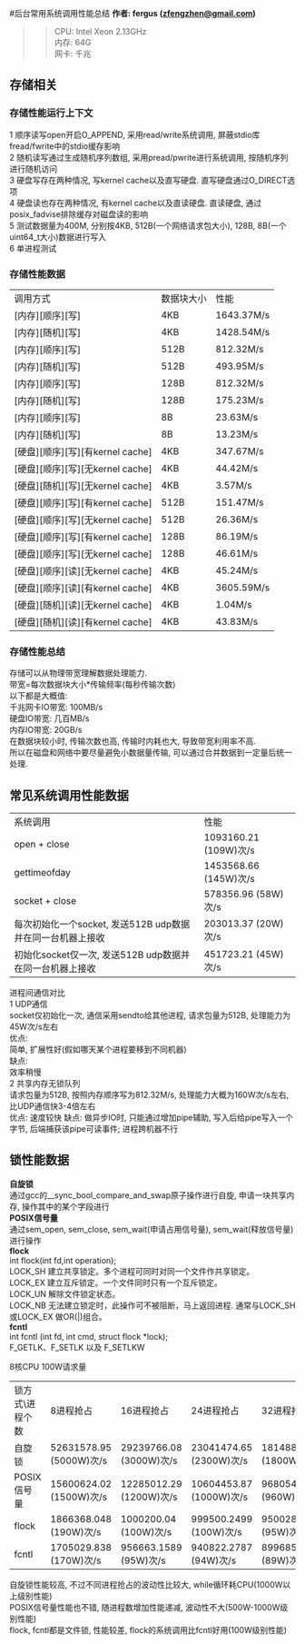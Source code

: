 #后台常用系统调用性能总结
**作者: fergus (zfengzhen@gmail.com)**    

>> CPU: Intel Xeon 2.13GHz  
>> 内存: 64G  
>> 网卡: 千兆  

## 存储相关
### 存储性能运行上下文  
1 顺序读写open开启O_APPEND, 采用read/write系统调用, 屏蔽stdio库fread/fwrite中的stdio缓存影响  
2 随机读写通过生成随机序列数组, 采用pread/pwrite进行系统调用, 按随机序列进行随机访问    
3 硬盘写存在两种情况, 写kernel cache以及直写硬盘. 直写硬盘通过O_DIRECT选项       
4 硬盘读也存在两种情况, 有kernel cache以及直读硬盘. 直读硬盘, 通过posix_fadvise排除缓存对磁盘读的影响   
5 测试数据量为400M, 分别按4KB, 512B(一个网络请求包大小), 128B, 8B(一个uint64_t大小)数据进行写入  
6 单进程测试  

### 存储性能数据  
<table>
    <tr>
        <td>调用方式</td>
        <td>数据块大小</td>
        <td>性能</td>
    </tr>
    <tr>
        <td>[内存][顺序][写]</td>
        <td>4KB</td>
        <td>1643.37M/s</td>
    </tr>
    <tr>
        <td>[内存][随机][写]</td>
        <td>4KB</td>
        <td>1428.54M/s</td>
    </tr>
    <tr>
        <td>[内存][顺序][写]</td>
        <td>512B</td>
        <td>812.32M/s</td>
    </tr>
    <tr>
        <td>[内存][随机][写]</td>
        <td>512B</td>
        <td>493.95M/s</td>
    </tr>
    <tr>
        <td>[内存][顺序][写]</td>
        <td>128B</td>
        <td>812.32M/s</td>
    </tr>
    <tr>
        <td>[内存][随机][写]</td>
        <td>128B</td>
        <td>175.23M/s</td>
    </tr>
    <tr>
        <td>[内存][顺序][写]</td>
        <td>8B</td>
        <td>23.63M/s</td>
    </tr>
    <tr>
        <td>[内存][随机][写]</td>
        <td>8B</td>
        <td>13.23M/s</td>
    </tr>
    <tr>
        <td>[硬盘][顺序][写][有kernel cache]</td>
        <td>4KB</td>
        <td>347.67M/s</td>
    </tr>
    <tr>
        <td>[硬盘][顺序][写][无kernel cache]</td>
        <td>4KB</td>
        <td>44.42M/s</td>
    </tr>
    <tr>
        <td>[硬盘][随机][写][无kernel cache]</td>
        <td>4KB</td>
        <td>3.57M/s</td>
    </tr>
    <tr>
        <td>[硬盘][顺序][写][有kernel cache]</td>
        <td>512B</td>
        <td>151.47M/s</td>
    </tr>
    <tr>
        <td>[硬盘][顺序][写][无kernel cache]</td>
        <td>512B</td>
        <td>26.36M/s</td>
    </tr>
    <tr>
        <td>[硬盘][顺序][写][有kernel cache]</td>
        <td>128B</td>
        <td>86.19M/s</td>
    </tr>
    <tr>
        <td>[硬盘][顺序][写][无kernel cache]</td>
        <td>128B</td>
        <td>46.61M/s</td>
    </tr>
    <tr>
        <td>[硬盘][顺序][读][无kernel cache]</td>
        <td>4KB</td>
        <td>45.24M/s</td>
    </tr>
    <tr>
        <td>[硬盘][顺序][读][有kernel cache]</td>
        <td>4KB</td>
        <td>3605.59M/s</td>
    </tr>
    <tr>
        <td>[硬盘][随机][读][无kernel cache]</td>
        <td>4KB</td>
        <td>1.04M/s</td>
    </tr>
    <tr>
        <td>[硬盘][随机][读][有kernel cache]</td>
        <td>4KB</td>
        <td>43.83M/s</td>
    </tr>                 
</table> 

### 存储性能总结  
存储可以从物理带宽理解数据处理能力.  
带宽=每次数据块大小*传输频率(每秒传输次数)  
以下都是大概值:    
千兆网卡IO带宽: 100MB/s  
硬盘IO带宽: 几百MB/s  
内存IO带宽: 20GB/s  
在数据块较小时, 传输次数也高, 传输时内耗也大, 导致带宽利用率不高.   
所以在磁盘和网络中要尽量避免小数据量传输, 可以通过合并数据到一定量后统一处理.  

## 常见系统调用性能数据
<table>
    <tr>
        <td>系统调用</td>
        <td>性能</td>
    </tr>
    <tr>
        <td>open + close</td>
        <td>1093160.21 (109W)次/s</td>
    </tr>
    <tr>
        <td>gettimeofday</td>
        <td>1453568.66 (145W)次/s</td>
    </tr>
    <tr>
        <td>socket + close</td>
        <td>578356.96 (58W)次/s</td>
    </tr>
    <tr>
        <td>每次初始化一个socket, 发送512B udp数据并在同一台机器上接收</td>
        <td>203013.37 (20W)次/s</td>
    </tr>
    <tr>
        <td>初始化socket仅一次, 发送512B udp数据并在同一台机器上接收</td>
        <td>451723.21 (45W)次/s</td>
    </tr>
</table>

进程间通信对比  
1 UDP通信    
socket仅初始化一次, 通信采用sendto给其他进程, 请求包量为512B, 处理能力为45W次/s左右   
优点:  
简单, 扩展性好(假如哪天某个进程要移到不同机器)   
缺点:    
效率稍慢  
2 共享内存无锁队列   
请求包量为512B, 按照内存顺序写为812.32M/s, 处理能力大概为160W次/s左右, 比UDP通信快3-4倍左右  
优点: 速度较快
缺点: 做异步IO时, 只能通过增加pipe辅助, 写入后给pipe写入一个字节, 后端捕获该pipe可读事件; 进程跨机器不行  

## 锁性能数据  
**自旋锁**  
通过gcc的__sync_bool_compare_and_swap原子操作进行自旋, 申请一块共享内存, 操作其中的某个字段进行    
**POSIX信号量**  
通过sem_open, sem_close, sem_wait(申请占用信号量), sem_wait(释放信号量)进行操作   
**flock**    
int flock(int fd,int operation);   
LOCK_SH 建立共享锁定。多个进程可同时对同一个文件作共享锁定。  
LOCK_EX 建立互斥锁定。一个文件同时只有一个互斥锁定。   
LOCK_UN 解除文件锁定状态。      
LOCK_NB 无法建立锁定时，此操作可不被阻断，马上返回进程. 通常与LOCK_SH或LOCK_EX 做OR(|)组合。  
**fcntl**  
int fcntl (int fd, int cmd, struct flock *lock);   
F_GETLK、F_SETLK 以及 F_SETLKW  

8核CPU 100W请求量  
<table>
    <tr>
        <td>锁方式\进程个数</td>
        <td>8进程抢占</td>
        <td>16进程抢占</td>
        <td>24进程抢占</td>
        <td>32进程抢占</td>
        <td>40进程抢占</td>
        <td>48进程抢占</td>
        <td>56进程抢占</td>
        <td>64进程抢占</td>
        <td>72进程抢占</td>
        <td>80进程抢占</td>
        <td>88进程抢占</td>
        <td>96进程抢占</td>
    </tr>
    <tr>
        <td>自旋锁</td>
        <td>52631578.95 (5000W)次/s</td>
        <td>29239766.08 (3000W)次/s</td>
        <td>23041474.65 (2300W)次/s</td>
        <td>18148820.33 (1800W)次/s</td>
        <td>19193857.97 (1900W)次/s</td>
        <td>16835016.84 (1700W)次/s</td>
        <td>12820512.82 (1300W)次/s</td>
        <td>14749262.54 (1500W)次/s</td>
        <td>11261261.26 (1100W)次/s</td>
        <td>16129032.26 (1600W)次/s</td>
        <td>9074410.163 (900W)次/s</td>
        <td>16447368.42 (1600W)次/s</td>
    </tr>
    <tr>
        <td>POSIX信号量</td>
        <td>15600624.02 (1500W)次/s</td>
        <td>12285012.29 (1200W)次/s</td>
        <td>10604453.87 (1000W)次/s</td>
        <td>9680542.11 (960W)次/s</td>
        <td>9132420.091 (910W)次/s</td>
        <td>8547008.547 (8500W)次/s</td>
        <td>8190008.19 (820W)次/s</td>
        <td>7812500 (780W)次/s</td>
        <td>7501875.469 (750W)次/s</td>
        <td>7241129.616 (720W)次/s</td>
        <td>7042253.521 (700W)次/s</td>
        <td>6849315.068 (680W)次/s</td>
    </tr>
    <tr>
        <td>flock</td>
        <td>1866368.048 (190W)次/s</td>
        <td>1000200.04 (100W)次/s</td>
        <td>999500.2499 (100W)次/s</td>
        <td>950028.5009 (95W)次/s</td>
        <td>966930.9611 (96W)次/s</td>
        <td>952290.2581 (95W)次/s</td>
        <td>941974.3783 (94W)次/s</td>
        <td>923787.5289 (92W)次/s</td>
        <td>901469.3951 (90W)次/s</td>
        <td>903668.8957 (90W)次/s</td>
        <td>907029.4785 (90W)次/s</td>
        <td>905961.2249 (90W)次/s</td>
    </tr>
    <tr>
        <td>fcntl</td>
        <td>1705029.838 (170W)次/s</td>
        <td>956663.1589 (95W)次/s</td>
        <td>940822.2787 (94W)次/s</td>
        <td>899685.1102 (89W)次/s</td>
        <td>927213.7228 (92W)次/s</td>
        <td>901875.9019 (90W)次/s</td>
        <td>902119.982 (90W)次/s</td>
        <td>885582.7134 (88W)次/s</td>
        <td>864977.0781 (86W)次/s</td>
        <td>871459.695 (87W)次/s</td>
        <td>881134.9018 (88W)次/s</td>
        <td>874202.2904 (87W)次/s</td>
    </tr>
</table>  

自旋锁性能较高, 不过不同进程抢占的波动性比较大, while循环耗CPU(1000W以上级别性能)     
POSIX信号量性能也不错, 随进程数增加性能递减, 波动性不大(500W-1000W级别性能)       
flock, fcntl都是文件锁, 性能较差, flock的系统调用比fcntl好用(100W级别性能)  



